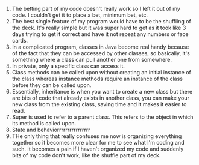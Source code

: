 1. The betting part of my code doesn't really work so I left it out of my code. I couldn't get it to place a bet, minimum bet, etc. 
2. The best single feature of my program would have to be the shuffling of the deck. It's really simple but it was super hard to get as it took like 3 days trying to get it correct and have it not repeat any numbers or face cards. 
3. In a complicated program, classes in Java become real handy because of the fact that they can be accessed by other classes, so basically, it's something where a class can pull another one from somewhere.
4. In private, only a specific class can access it. 
5. Class methods can be called upon without creating an initial instance of the class whereas instance methods require an instance of the class before they can be called upon.
6. Essentially, inheritance is when you want to create a new class but there are bits of code that already exists in another class, you can make your new class from the existing class, saving time and it makes it easier to read. 
7. Super is used to refer to a parent class. This refers to the object in which its method is called upon.
8. State and behaviorrrrrrrrrrrrrrrr
9. THe only thing that really confuses me now is organizing everything together so it becomes more clear for me to see what I'm coding and such. It becomes a pain if I haven't organized my code and suddenly bits of my code don't work, like the shuffle part of my deck. 
